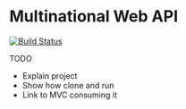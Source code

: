 # Multinational Web API

[![Build Status](https://travis-ci.org/joemccann/dillinger.svg?branch=master)](https://travis-ci.org/joemccann/dillinger)

TODO
- Explain project
- Show how clone and run
- Link to MVC consuming it